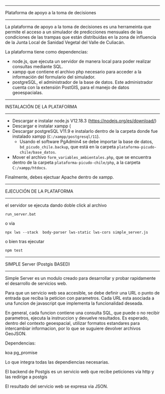 ***************************************************
Plataforma de apoyo a la toma de decisiones
***************************************************

La plataforma de apoyo a la toma de decisiones es una herrameinta que permite el acceso a un simulador de predicciones mensuales de las condiciones de las trampas que están distribuidas en la zona de influencia de la Junta Local de Sanidad Vegetal del Valle de Culiacán.

La plataforma tiene como dependencias:

- node.js, que ejecuta un servidor de manera local para poder realizar consultas mediante SQL.
- xampp que contiene el archivo php necesario para acceder a la información del formulario del simulador.
- postgreSQL, el administrador de la base de datos. Este administrador cuenta con la extensión PostGIS, para el manejo de datos geoespacialas.


************************************
INSTALACIÓN DE LA PLATAFORMA
************************************

- Descargar e instalar node.js V12.18.3 (https://nodejs.org/es/download/)
- Descargar e instalar xampp (
- Descargar postgreSQL V11.9 e instalarlo dentro de la carpeta donde fue instalado xampp (`C:/xampp/postgresql/11`).
	- Usando el software PgAdmin4 se debe importar la base de datos, `bd_picudo_chile.backup`, que está en la carpeta `plataforma-picudo-chile/base_datos`.
- Mover el archivo `form_variables_ambientales.php`, que se encuentra dentro de la carpeta `plataforma-picudo-chile/php`, a la carpeta `C:/xampp/htdocs`.

Finalmente, debes ejectuar Apache dentro de xampp.

**************************************
EJECUCIÓN DE LA PLATAFORMA
*************************************

el servidor se ejecuta dando doble click al archivo 

    run_server.bat
	
o via

    npx lws --stack  body-parser lws-static lws-cors simple_server.js   

o bien tras ejecutar

    npm test

******************************************************
 SIMPLE   Server  (Postgis BASED)
******************************************************

Simple Server es un modulo creado para desarrollar y probar rapidamente el desarrollo de servicios web.

Para que un servicio web sea accesible, se debe definir una URL o punto de entrada que reciba la peticion con parametros. Cada URL esta asociada a una funcion de javascript que implementa la funcionalidad deseada.

En general, cada funcion contiene una consulta SQL, que puede o no recibir parametros, ejecuta la instruccion y devuelve resultados. Es esperado, dentro del contexto geoespacial, utilizar formatos estandares para intercambiar informacion, por lo que se suguiere devolver archivos GeoJSON.

Dependencias:

koa
pg_promise

Lo que integra todas las dependiencias necesarias.

El backend de Postgis es un servicio web que recibe peticiones via http y las redirige a postgis

El resultado del servicio web se expresa via  JSON.

	
